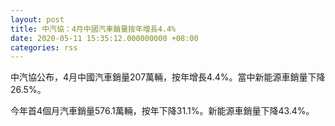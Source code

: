 ```yaml
---
layout: post
title: 中汽協：4月中國汽車銷量按年增長4.4%
date: 2020-05-11 15:35:12.000000000 +08:00
categories: rss
---
```


中汽協公布，4月中國汽車銷量207萬輛，按年增長4.4%。當中新能源車銷量下降26.5%。

今年首4個月汽車銷量576.1萬輛，按年下降31.1%。新能源車銷量下降43.4%。
